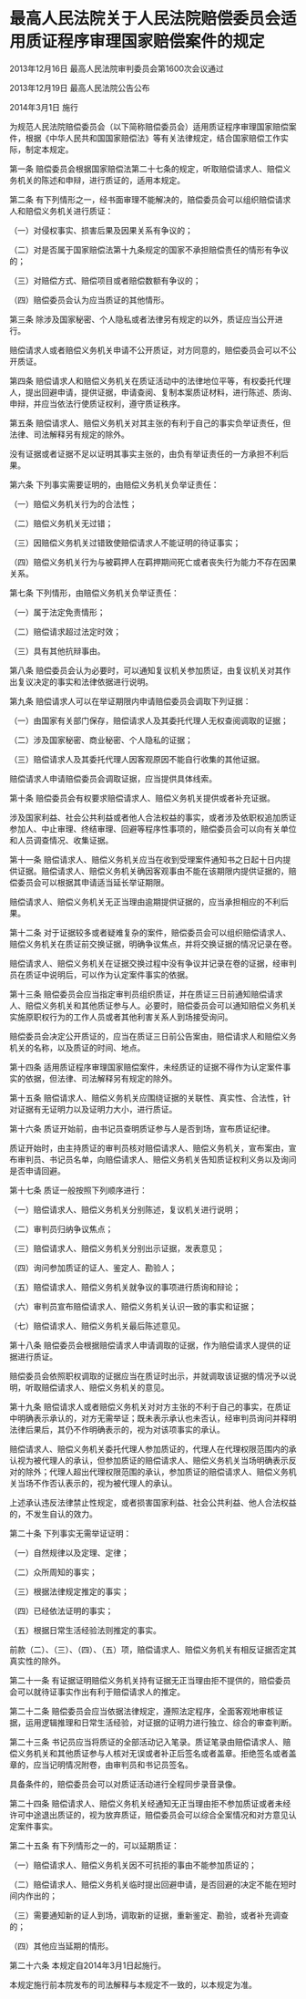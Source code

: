 # 最高人民法院关于人民法院赔偿委员会适用质证程序审理国家赔偿案件的规定

2013年12月16日 最高人民法院审判委员会第1600次会议通过

2013年12月19日 最高人民法院公告公布

2014年3月1日 施行

<!-- INFO END -->

为规范人民法院赔偿委员会（以下简称赔偿委员会）适用质证程序审理国家赔偿案件，根据《中华人民共和国国家赔偿法》等有关法律规定，结合国家赔偿工作实际，制定本规定。

第一条 赔偿委员会根据国家赔偿法第二十七条的规定，听取赔偿请求人、赔偿义务机关的陈述和申辩，进行质证的，适用本规定。

第二条 有下列情形之一，经书面审理不能解决的，赔偿委员会可以组织赔偿请求人和赔偿义务机关进行质证：

（一）对侵权事实、损害后果及因果关系有争议的；

（二）对是否属于国家赔偿法第十九条规定的国家不承担赔偿责任的情形有争议的；

（三）对赔偿方式、赔偿项目或者赔偿数额有争议的；

（四）赔偿委员会认为应当质证的其他情形。

第三条 除涉及国家秘密、个人隐私或者法律另有规定的以外，质证应当公开进行。

赔偿请求人或者赔偿义务机关申请不公开质证，对方同意的，赔偿委员会可以不公开质证。

第四条 赔偿请求人和赔偿义务机关在质证活动中的法律地位平等，有权委托代理人，提出回避申请，提供证据，申请查阅、复制本案质证材料，进行陈述、质询、申辩，并应当依法行使质证权利，遵守质证秩序。

第五条 赔偿请求人、赔偿义务机关对其主张的有利于自己的事实负举证责任，但法律、司法解释另有规定的除外。

没有证据或者证据不足以证明其事实主张的，由负有举证责任的一方承担不利后果。

第六条 下列事实需要证明的，由赔偿义务机关负举证责任：

（一）赔偿义务机关行为的合法性；

（二）赔偿义务机关无过错；

（三）因赔偿义务机关过错致使赔偿请求人不能证明的待证事实；

（四）赔偿义务机关行为与被羁押人在羁押期间死亡或者丧失行为能力不存在因果关系。

第七条 下列情形，由赔偿义务机关负举证责任：

（一）属于法定免责情形；

（二）赔偿请求超过法定时效；

（三）具有其他抗辩事由。

第八条 赔偿委员会认为必要时，可以通知复议机关参加质证，由复议机关对其作出复议决定的事实和法律依据进行说明。

第九条 赔偿请求人可以在举证期限内申请赔偿委员会调取下列证据：

（一）由国家有关部门保存，赔偿请求人及其委托代理人无权查阅调取的证据；

（二）涉及国家秘密、商业秘密、个人隐私的证据；

（三）赔偿请求人及其委托代理人因客观原因不能自行收集的其他证据。

赔偿请求人申请赔偿委员会调取证据，应当提供具体线索。

第十条 赔偿委员会有权要求赔偿请求人、赔偿义务机关提供或者补充证据。

涉及国家利益、社会公共利益或者他人合法权益的事实，或者涉及依职权追加质证参加人、中止审理、终结审理、回避等程序性事项的，赔偿委员会可以向有关单位和人员调查情况、收集证据。

第十一条 赔偿请求人、赔偿义务机关应当在收到受理案件通知书之日起十日内提供证据。赔偿请求人、赔偿义务机关确因客观事由不能在该期限内提供证据的，赔偿委员会可以根据其申请适当延长举证期限。

赔偿请求人、赔偿义务机关无正当理由逾期提供证据的，应当承担相应的不利后果。

第十二条 对于证据较多或者疑难复杂的案件，赔偿委员会可以组织赔偿请求人、赔偿义务机关在质证前交换证据，明确争议焦点，并将交换证据的情况记录在卷。

赔偿请求人、赔偿义务机关在证据交换过程中没有争议并记录在卷的证据，经审判员在质证中说明后，可以作为认定案件事实的依据。

第十三条 赔偿委员会应当指定审判员组织质证，并在质证三日前通知赔偿请求人、赔偿义务机关和其他质证参与人。必要时，赔偿委员会可以通知赔偿义务机关实施原职权行为的工作人员或者其他利害关系人到场接受询问。

赔偿委员会决定公开质证的，应当在质证三日前公告案由，赔偿请求人和赔偿义务机关的名称，以及质证的时间、地点。

第十四条 适用质证程序审理国家赔偿案件，未经质证的证据不得作为认定案件事实的依据，但法律、司法解释另有规定的除外。

第十五条 赔偿请求人、赔偿义务机关应围绕证据的关联性、真实性、合法性，针对证据有无证明力以及证明力大小，进行质证。

第十六条 质证开始前，由书记员查明质证参与人是否到场，宣布质证纪律。

质证开始时，由主持质证的审判员核对赔偿请求人、赔偿义务机关，宣布案由，宣布审判员、书记员名单，向赔偿请求人、赔偿义务机关告知质证权利义务以及询问是否申请回避。

第十七条 质证一般按照下列顺序进行：

（一）赔偿请求人、赔偿义务机关分别陈述，复议机关进行说明；

（二）审判员归纳争议焦点；

（三）赔偿请求人、赔偿义务机关分别出示证据，发表意见；

（四）询问参加质证的证人、鉴定人、勘验人；

（五）赔偿请求人、赔偿义务机关就争议的事项进行质询和辩论；

（六）审判员宣布赔偿请求人、赔偿义务机关认识一致的事实和证据；

（七）赔偿请求人、赔偿义务机关最后陈述意见。

第十八条 赔偿委员会根据赔偿请求人申请调取的证据，作为赔偿请求人提供的证据进行质证。

赔偿委员会依照职权调取的证据应当在质证时出示，并就调取该证据的情况予以说明，听取赔偿请求人、赔偿义务机关的意见。

第十九条 赔偿请求人或者赔偿义务机关对对方主张的不利于自己的事实，在质证中明确表示承认的，对方无需举证；既未表示承认也未否认，经审判员询问并释明法律后果后，其仍不作明确表示的，视为对该项事实的承认。

赔偿请求人、赔偿义务机关委托代理人参加质证的，代理人在代理权限范围内的承认视为被代理人的承认，但参加质证的赔偿请求人、赔偿义务机关当场明确表示反对的除外；代理人超出代理权限范围的承认，参加质证的赔偿请求人、赔偿义务机关当场不作否认表示的，视为被代理人的承认。

上述承认违反法律禁止性规定，或者损害国家利益、社会公共利益、他人合法权益的，不发生自认的效力。

第二十条 下列事实无需举证证明：

（一）自然规律以及定理、定律；

（二）众所周知的事实；

（三）根据法律规定推定的事实；

（四）已经依法证明的事实；

（五）根据日常生活经验法则推定的事实。

前款（二）、（三）、（四）、（五）项，赔偿请求人、赔偿义务机关有相反证据否定其真实性的除外。

第二十一条 有证据证明赔偿义务机关持有证据无正当理由拒不提供的，赔偿委员会可以就待证事实作出有利于赔偿请求人的推定。

第二十二条 赔偿委员会应当依据法律规定，遵照法定程序，全面客观地审核证据，运用逻辑推理和日常生活经验，对证据的证明力进行独立、综合的审查判断。

第二十三条 书记员应当将质证的全部活动记入笔录。质证笔录由赔偿请求人、赔偿义务机关和其他质证参与人核对无误或者补正后签名或者盖章。拒绝签名或者盖章的，应当记明情况附卷，由审判员和书记员签名。

具备条件的，赔偿委员会可以对质证活动进行全程同步录音录像。

第二十四条 赔偿请求人、赔偿义务机关经通知无正当理由拒不参加质证或者未经许可中途退出质证的，视为放弃质证，赔偿委员会可以综合全案情况和对方意见认定案件事实。

第二十五条 有下列情形之一的，可以延期质证：

（一）赔偿请求人、赔偿义务机关因不可抗拒的事由不能参加质证的；

（二）赔偿请求人、赔偿义务机关临时提出回避申请，是否回避的决定不能在短时间内作出的；

（三）需要通知新的证人到场，调取新的证据，重新鉴定、勘验，或者补充调查的；

（四）其他应当延期的情形。

第二十六条 本规定自2014年3月1日起施行。

本规定施行前本院发布的司法解释与本规定不一致的，以本规定为准。